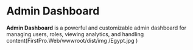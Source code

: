 # Admin Dashboard


**Admin Dashboard** is a powerful and customizable admin dashboard for managing users, roles, viewing analytics, and handling content(FirstPro.Web/wwwroot/dist/img
/Egypt.jpg
)



